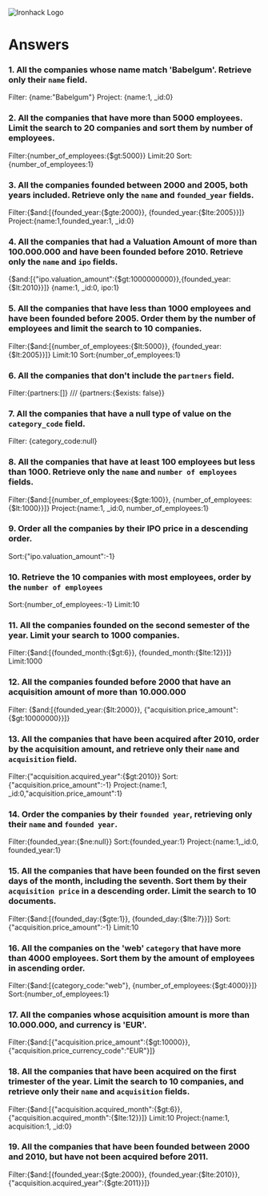 ![Ironhack Logo](https://i.imgur.com/1QgrNNw.png)

# Answers

### 1. All the companies whose name match 'Babelgum'. Retrieve only their `name` field.

<!-- Your Code Goes Here -->
Filter: {name:"Babelgum"}
Project: {name:1, _id:0}

### 2. All the companies that have more than 5000 employees. Limit the search to 20 companies and sort them by **number of employees**.

<!-- Your Code Goes Here -->
Filter:{number_of_employees:{$gt:5000}}
Limit:20
Sort:{number_of_employees:1}
### 3. All the companies founded between 2000 and 2005, both years included. Retrieve only the `name` and `founded_year` fields.

<!-- Your Code Goes Here -->
Filter:{$and:[{founded_year:{$gte:2000}}, {founded_year:{$lte:2005}}]}
Project:{name:1,founded_year:1, _id:0}

### 4. All the companies that had a Valuation Amount of more than 100.000.000 and have been founded before 2010. Retrieve only the `name` and `ipo` fields.

{$and:[{"ipo.valuation_amount":{$gt:1000000000}},{founded_year:{$lt:2010}}]}
{name:1, _id:0, ipo:1}

### 5. All the companies that have less than 1000 employees and have been founded before 2005. Order them by the number of employees and limit the search to 10 companies.

Filter:{$and:[{number_of_employees:{$lt:5000}}, {founded_year:{$lt:2005}}]}
Limit:10
Sort:{number_of_employees:1}

### 6. All the companies that don't include the `partners` field.

Filter:{partners:[]} /// {partners:{$exists: false}}

### 7. All the companies that have a null type of value on the `category_code` field.

Filter: {category_code:null}

### 8. All the companies that have at least 100 employees but less than 1000. Retrieve only the `name` and `number of employees` fields.

Filter:{$and:[{number_of_employees:{$gte:100}}, {number_of_employees:{$lt:1000}}]}
Project:{name:1, _id:0, number_of_employees:1}

### 9. Order all the companies by their IPO price in a descending order.

Sort:{"ipo.valuation_amount":-1}

### 10. Retrieve the 10 companies with most employees, order by the `number of employees`

Sort:{number_of_employees:-1}
Limit:10

### 11. All the companies founded on the second semester of the year. Limit your search to 1000 companies.

Filter:{$and:[{founded_month:{$gt:6}}, {founded_month:{$lte:12}}]}
Limit:1000

### 12. All the companies founded before 2000 that have an acquisition amount of more than 10.000.000

Filter: {$and:[{founded_year:{$lt:2000}}, {"acquisition.price_amount":{$gt:10000000}}]}

### 13. All the companies that have been acquired after 2010, order by the acquisition amount, and retrieve only their `name` and `acquisition` field.

Filter:{"acquisition.acquired_year":{$gt:2010}}
Sort:{"acquisition.price_amount":-1}
Project:{name:1, _id:0,"acquisition.price_amount":1}

### 14. Order the companies by their `founded year`, retrieving only their `name` and `founded year`.

Filter:{founded_year:{$ne:null}}
Sort:{founded_year:1}
Project:{name:1,_id:0, founded_year:1}


### 15. All the companies that have been founded on the first seven days of the month, including the seventh. Sort them by their `acquisition price` in a descending order. Limit the search to 10 documents.

Filter:{$and:[{founded_day:{$gte:1}}, {founded_day:{$lte:7}}]}
Sort:{"acquisition.price_amount":-1}
Limit:10

### 16. All the companies on the 'web' `category` that have more than 4000 employees. Sort them by the amount of employees in ascending order.

Filter:{$and:[{category_code:"web"}, {number_of_employees:{$gt:4000}}]}
Sort:{number_of_employees:1}

### 17. All the companies whose acquisition amount is more than 10.000.000, and currency is 'EUR'.

Filter:{$and:[{"acquisition.price_amount":{$gt:10000}}, {"acquisition.price_currency_code":"EUR"}]}

### 18. All the companies that have been acquired on the first trimester of the year. Limit the search to 10 companies, and retrieve only their `name` and `acquisition` fields.

Filter:{$and:[{"acquisition.acquired_month":{$gt:6}}, {"acquisition.acquired_month":{$lte:12}}]}
Limit:10
Project:{name:1, acquisition:1, _id:0}


### 19. All the companies that have been founded between 2000 and 2010, but have not been acquired before 2011.

Filter:{$and:[{founded_year:{$gte:2000}}, {founded_year:{$lte:2010}},{"acquisition.acquired_year":{$gte:2011}}]}
